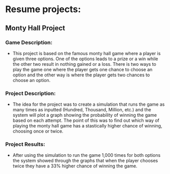 # Resume projects:
## Monty Hall Project
### Game Description:
 - This project is based on the famous monty hall game where a player is given three options. One of the options leads to a prize or a win while the other    two result in nothing gained or a loss. There is two ways to play the game one where the player gets one chance to choose an option and the other way is    where the player gets two chances to choose an option. 
### Project Description:
- The idea for the project was to create a simulation that runs the game as many times as inputted (Hundred, Thousand, Million, etc.) and the system will     plot a graph showing the probability of winning the game based on each attempt. The point of this was to find out which way of playing the monty hall       game has a stastically higher chance of winning, choosing once or twice. 
### Project Results: 
- After using the simulation to run the game 1,000 times for both options the system showed through the graphs that when the player chooses twice they have a 33% higher chance of winning the game. 
